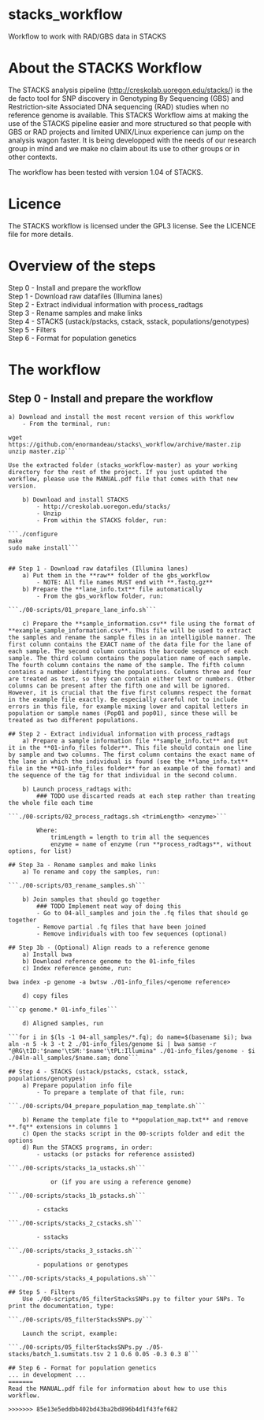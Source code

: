 # stacks_workflow

Workflow to work with RAD/GBS data in STACKS

# About the STACKS Workflow
The STACKS analysis pipeline (http://creskolab.uoregon.edu/stacks/) is the de facto tool for SNP discovery in Genotyping By Sequencing (GBS) and Restriction-site Associated DNA sequencing (RAD) studies when no reference genome is available. This STACKS Workflow aims at making the use of the STACKS pipeline easier and more structured so that people with GBS or RAD projects and limited UNIX/Linux experience can jump on the analysis wagon faster. It is being developped with the needs of our research group in mind and we make no claim about its use to other groups or in other contexts.

The workflow has been tested with version 1.04 of STACKS.

# Licence
The STACKS workflow is licensed under the GPL3 license. See the LICENCE file for more details.

# Overview of the steps
Step 0 - Install and prepare the workflow  
Step 1 - Download raw datafiles (Illumina lanes)  
Step 2 - Extract individual information with process_radtags  
Step 3 - Rename samples and make links  
Step 4 - STACKS (ustack/pstacks, cstack, sstack, populations/genotypes)  
Step 5 - Filters  
Step 6 - Format for population genetics  

# The workflow

## Step 0 - Install and prepare the workflow
    a) Download and install the most recent version of this workflow
        - From the terminal, run:

```cd ~/Desktop
wget https://github.com/enormandeau/stacks\_workflow/archive/master.zip
unzip master.zip```

Use the extracted folder (stacks_workflow-master) as your working directory for the rest of the project. If you just updated the workflow, please use the MANUAL.pdf file that comes with that new version.

    b) Download and install STACKS
        - http://creskolab.uoregon.edu/stacks/
        - Unzip
        - From within the STACKS folder, run:

```./configure
make
sudo make install```


## Step 1 - Download raw datafiles (Illumina lanes)
    a) Put them in the **raw** folder of the gbs_workflow
        - NOTE: All file names MUST end with **.fastq.gz**
    b) Prepare the **lane_info.txt** file automatically
        - From the gbs_workflow folder, run:

```./00-scripts/01_prepare_lane_info.sh```

    c) Prepare the **sample_information.csv** file using the format of **example_sample_information.csv**. This file will be used to extract the samples and rename the sample files in an intelligible manner. The first column contains the EXACT name of the data file for the lane of each sample. The second column contains the barcode sequence of each sample. The third column contains the population name of each sample. The fourth column contains the name of the sample. The fifth column contains a number identifying the populations. Columns three and four are treated as text, so they can contain either text or numbers. Other columns can be present after the fifth one and will be ignored. However, it is crucial that the five first columns respect the format in the example file exactly. Be especially careful not to include errors in this file, for example mixing lower and capital letters in population or sample names (Pop01 and pop01), since these will be treated as two different populations.
 
## Step 2 - Extract individual information with process_radtags
    a) Prepare a sample information file **sample_info.txt** and put it in the **01-info_files folder**. This file should contain one line by sample and two columns. The first column contains the exact name of the lane in which the individual is found (see the **lane_info.txt** file in the **01-info_files folder** for an example of the format) and the sequence of the tag for that individual in the second column.

    b) Launch process_radtags with:
        ### TODO use discarted reads at each step rather than treating the whole file each time

```./00-scripts/02_process_radtags.sh <trimLength> <enzyme>```

        Where:
            trimLength = length to trim all the sequences
            enzyme = name of enzyme (run **process_radtags**, without options, for list)

## Step 3a - Rename samples and make links
    a) To rename and copy the samples, run:

```./00-scripts/03_rename_samples.sh```

    b) Join samples that should go together
        ### TODO Implement neat way of doing this
        - Go to 04-all_samples and join the .fq files that should go together
        - Remove partial .fq files that have been joined
        - Remove individuals with too few sequences (optional)

## Step 3b - (Optional) Align reads to a reference genome
	a) Install bwa
	b) Download reference genome to the 01-info_files
	c) Index reference genome, run:

bwa index -p genome -a bwtsw ./01-info_files/<genome reference>

	d) copy files

```cp genome.* 01-info_files```

	d) Aligned samples, run

```for i in $(ls -1 04-all_samples/*.fq); do name=$(basename $i); bwa aln -n 5 -k 3 -t 2 ./01-info_files/genome $i | bwa samse -r "@RG\tID:'$name'\tSM:'$name'\tPL:Illumina" ./01-info_files/genome - $i ./04ln-all_samples/$name.sam; done```
	
## Step 4 - STACKS (ustack/pstacks, cstack, sstack, populations/genotypes)
    a) Prepare population info file
        - To prepare a template of that file, run:

```./00-scripts/04_prepare_population_map_template.sh```

    b) Rename the template file to **population_map.txt** and remove **.fq** extensions in columns 1
    c) Open the stacks script in the 00-scripts folder and edit the options
    d) Run the STACKS programs, in order:
        - ustacks (or pstacks for reference assisted)

```./00-scripts/stacks_1a_ustacks.sh```

            or (if you are using a reference genome)

```./00-scripts/stacks_1b_pstacks.sh```

        - cstacks

```./00-scripts/stacks_2_cstacks.sh```

        - sstacks

```./00-scripts/stacks_3_sstacks.sh```

        - populations or genotypes

```./00-scripts/stacks_4_populations.sh```

## Step 5 - Filters
    Use ./00-scripts/05_filterStacksSNPs.py to filter your SNPs. To print the documentation, type:

```./00-scripts/05_filterStacksSNPs.py```

    Launch the script, example:

```./00-scripts/05_filterStacksSNPs.py ./05-stacks/batch_1.sumstats.tsv 2 1 0.6 0.05 -0.3 0.3 8```

## Step 6 - Format for population genetics
... in development ...
=======
Read the MANUAL.pdf file for information about how to use this workflow.

>>>>>>> 85e13e5eddbb402bd43ba2bd896b4d1f43fef682
